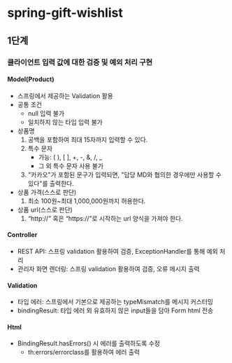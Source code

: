 # spring-gift-wishlist

## 1단계
### 클라이언트 입력 값에 대한 검증 및 예외 처리 구현
#### Model(Product)
- 스프링에서 제공하는 Validation 활용
- 공통 조건
  - null 입력 불가
  - 일치하지 않는 타입 입력 불가
- 상품명
    1. 공백을 포함하여 최대 15자까지 입력할 수 있다.
    2. 특수 문자
       - 가능: ( ), [ ], +, -, &, /, _
       - 그 외 특수 문자 사용 불가
    3. "카카오"가 포함된 문구가 입력되면, "담당 MD와 협의한 경우에만 사용할 수 있다"를 출력한다.
- 상품 가격(스스로 판단)
  1. 최소 100원~최대 1,000,000원까지 허용한다.
- 상품 url(스스로 판단)
  1. “http://” 혹은 “https://”로 시작하는 url 양식을 가져야 한다.

#### Controller
- REST API: 스프링 validation 활용하여 검증, ExceptionHandler를 통해 예외 처리
- 관리자 화면 렌더링: 스프링 validation 활용하여 검증, 오류 메시지 출력

#### Validation
- 타입 에러: 스프링에서 기본으로 제공하는 typeMismatch를 메시지 커스터밍
- bindingResult: 타입 에러 외 유효하지 않은 input들을 담아 Form html 전송

#### Html
- BindingResult.hasErrors() 시 에러를 출력하도록 수정
  - th:errors/errorclass를 활용하여 에러 출력